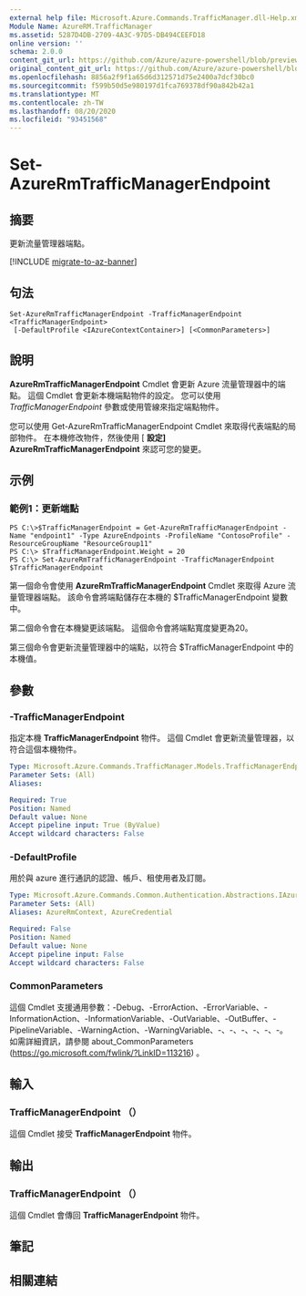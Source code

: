 ```yaml
---
external help file: Microsoft.Azure.Commands.TrafficManager.dll-Help.xml
Module Name: AzureRM.TrafficManager
ms.assetid: 5287D4DB-2709-4A3C-97D5-DB494CEEFD18
online version: ''
schema: 2.0.0
content_git_url: https://github.com/Azure/azure-powershell/blob/preview/src/ResourceManager/TrafficManager/Commands.TrafficManager2/help/Set-AzureRmTrafficManagerEndpoint.md
original_content_git_url: https://github.com/Azure/azure-powershell/blob/preview/src/ResourceManager/TrafficManager/Commands.TrafficManager2/help/Set-AzureRmTrafficManagerEndpoint.md
ms.openlocfilehash: 8856a2f9f1a65d6d312571d75e2400a7dcf30bc0
ms.sourcegitcommit: f599b50d5e980197d1fca769378df90a842b42a1
ms.translationtype: MT
ms.contentlocale: zh-TW
ms.lasthandoff: 08/20/2020
ms.locfileid: "93451568"
---
```

# Set-AzureRmTrafficManagerEndpoint

## 摘要
更新流量管理器端點。

[!INCLUDE [migrate-to-az-banner](../../includes/migrate-to-az-banner.md)]

## 句法

```
Set-AzureRmTrafficManagerEndpoint -TrafficManagerEndpoint <TrafficManagerEndpoint>
 [-DefaultProfile <IAzureContextContainer>] [<CommonParameters>]
```

## 說明
**AzureRmTrafficManagerEndpoint** Cmdlet 會更新 Azure 流量管理器中的端點。
這個 Cmdlet 會更新本機端點物件的設定。
您可以使用 *TrafficManagerEndpoint* 參數或使用管線來指定端點物件。

您可以使用 Get-AzureRmTrafficManagerEndpoint Cmdlet 來取得代表端點的局部物件。
在本機修改物件，然後使用 [ **設定] AzureRmTrafficManagerEndpoint** 來認可您的變更。

## 示例

### 範例1：更新端點
```
PS C:\>$TrafficManagerEndpoint = Get-AzureRmTrafficManagerEndpoint -Name "endpoint1" -Type AzureEndpoints -ProfileName "ContosoProfile" -ResourceGroupName "ResourceGroup11"
PS C:\> $TrafficManagerEndpoint.Weight = 20
PS C:\> Set-AzureRmTrafficManagerEndpoint -TrafficManagerEndpoint $TrafficManagerEndpoint
```

第一個命令會使用 **AzureRmTrafficManagerEndpoint** Cmdlet 來取得 Azure 流量管理器端點。
該命令會將端點儲存在本機的 $TrafficManagerEndpoint 變數中。

第二個命令會在本機變更該端點。
這個命令會將端點寬度變更為20。

第三個命令會更新流量管理器中的端點，以符合 $TrafficManagerEndpoint 中的本機值。

## 參數

### -TrafficManagerEndpoint
指定本機 **TrafficManagerEndpoint** 物件。
這個 Cmdlet 會更新流量管理器，以符合這個本機物件。

```yaml
Type: Microsoft.Azure.Commands.TrafficManager.Models.TrafficManagerEndpoint
Parameter Sets: (All)
Aliases: 

Required: True
Position: Named
Default value: None
Accept pipeline input: True (ByValue)
Accept wildcard characters: False
```

### -DefaultProfile
用於與 azure 進行通訊的認證、帳戶、租使用者及訂閱。

```yaml
Type: Microsoft.Azure.Commands.Common.Authentication.Abstractions.IAzureContextContainer
Parameter Sets: (All)
Aliases: AzureRmContext, AzureCredential

Required: False
Position: Named
Default value: None
Accept pipeline input: False
Accept wildcard characters: False
```

### CommonParameters
這個 Cmdlet 支援通用參數：-Debug、-ErrorAction、-ErrorVariable、-InformationAction、-InformationVariable、-OutVariable、-OutBuffer、-PipelineVariable、-WarningAction、-WarningVariable、-、-、-、-、-、-。 如需詳細資訊，請參閱 about_CommonParameters (https://go.microsoft.com/fwlink/?LinkID=113216) 。

## 輸入

### TrafficManagerEndpoint （）
這個 Cmdlet 接受 **TrafficManagerEndpoint** 物件。

## 輸出

### TrafficManagerEndpoint （）
這個 Cmdlet 會傳回 **TrafficManagerEndpoint** 物件。

## 筆記

## 相關連結

